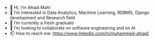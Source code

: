 - 👋 Hi, I’m Ahiad Mahi
- 👀 I’m interested in Data Analytics, Machine Learning, RDBMS, Django development and Research field
- 🌱 I’m currently a fresh graduate
- 💞️ I’m looking to collaborate on software engineering and on AI
- 📫 How to reach me: https://www.linkedin.com/in/muhammed-ahiad/

<!---
NawsherAhiad/NawsherAhiad is a ✨ special ✨ repository because its `README.md` (this file) appears on your GitHub profile.
You can click the Preview link to take a look at your changes.
--->
